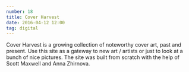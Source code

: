 ```yaml
---
number: 18
title: Cover Harvest
date: 2016-04-12 12:00
tag: digital
---
```


Cover Harvest is a growing collection of noteworthy cover art, past and present. Use this site as a gateway to new art / artists or just to look at a bunch of nice pictures. The site was built from scratch with the help of Scott Maxwell and Anna Zhirnova.